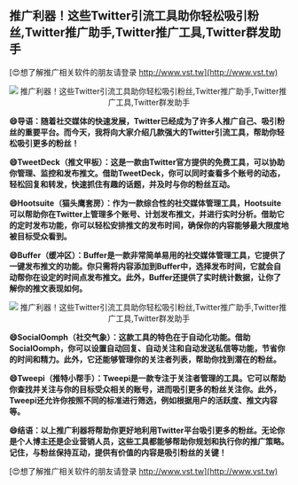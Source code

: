 ## **推广利器！这些Twitter引流工具助你轻松吸引粉丝,Twitter推广助手,Twitter推广工具,Twitter群发助手**

[😍想了解推广相关软件的朋友请登录 http://www.vst.tw](http://www.vst.tw)

 <center><img src="https://vst.tw/MP4/tuiguang/png/2.png" alt="推广利器！这些Twitter引流工具助你轻松吸引粉丝,Twitter推广助手,Twitter推广工具,Twitter群发助手"></center>

**😄导语：随着社交媒体的快速发展，Twitter已经成为了许多人推广自己、吸引粉丝的重要平台。而今天，我将向大家介绍几款强大的Twitter引流工具，帮助你轻松吸引更多的粉丝！**

**😄TweetDeck（推文甲板）：这是一款由Twitter官方提供的免费工具，可以协助你管理、监控和发布推文。借助TweetDeck，你可以同时查看多个账号的动态，轻松回复和转发，快速抓住有趣的话题，并及时与你的粉丝互动。**

**😄Hootsuite（猫头鹰套房）：作为一款综合性的社交媒体管理工具，Hootsuite可以帮助你在Twitter上管理多个账号、计划发布推文，并进行实时分析。借助它的定时发布功能，你可以轻松安排推文的发布时间，确保你的内容能够最大限度地被目标受众看到。**

**😄Buffer（缓冲区）：Buffer是一款非常简单易用的社交媒体管理工具，它提供了一键发布推文的功能。你只需将内容添加到Buffer中，选择发布时间，它就会自动帮你在设定的时间点发布推文。此外，Buffer还提供了实时统计数据，让你了解你的推文表现如何。**

 <center><img src="https://vst.tw/MP4/tuiguang/png/2.png" alt="推广利器！这些Twitter引流工具助你轻松吸引粉丝,Twitter推广助手,Twitter推广工具,Twitter群发助手"></center>

**😄SocialOomph（社交气象）：这款工具的特色在于自动化功能。借助SocialOomph，你可以设置自动回复、自动关注和自动发送私信等功能，节省你的时间和精力。此外，它还能够管理你的关注者列表，帮助你找到潜在的粉丝。**

**😄Tweepi（推特小帮手）：Tweepi是一款专注于关注者管理的工具。它可以帮助你查找并关注与你的目标受众相关的账号，进而吸引更多的粉丝关注你。此外，Tweepi还允许你按照不同的标准进行筛选，例如根据用户的活跃度、推文内容等。**

**😄结语：以上推广利器将帮助你更好地利用Twitter平台吸引更多的粉丝。无论你是个人博主还是企业营销人员，这些工具都能够帮助你规划和执行你的推广策略。记住，与粉丝保持互动，提供有价值的内容是吸引粉丝的关键！**

[😍想了解推广相关软件的朋友请登录 http://www.vst.tw](http://www.vst.tw)



